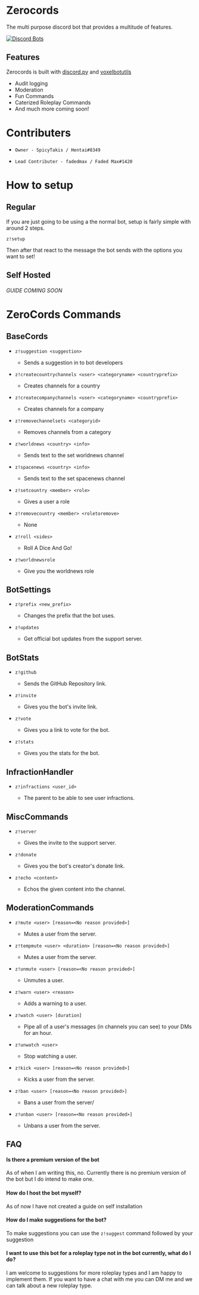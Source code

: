 # Zerocords

The multi purpose discord bot that provides a multitude of features.

[![Discord Bots](https://top.gg/api/widget/752346510523629669.svg)](https://top.gg/bot/752346510523629669)

## Features

Zerocords is built with [discord.py](https://github.com/Rapptz/discord.py) and [voxelbotutils](https://github.com/voxel-fox-ltd/voxelbotutils)

- Audit logging
- Moderation
- Fun Commands
- Caterized Roleplay Commands
- And much more coming soon!

# Contributers

 * `Owner - SpicyTakis / Hentai#8349`
 
 * `Lead Contributer - fadedmax / Faded Max#1420`
 
# How to setup

## Regular
	
If you are just going to be using a the normal bot, setup is fairly simple with around 2 steps.

`z!setup`

Then after that react to the message the bot sends with the options you want to set!
	
## Self Hosted

###### GUIDE COMING SOON

# ZeroCords Commands

## BaseCords

* `z!suggestion <suggestion>`

	* Sends a suggestion in to bot developers

* `z!createcountrychannels <user> <categoryname> <countryprefix>`

	* Creates channels for a country

* `z!createcompanychannels <user> <categoryname> <countryprefix>`

	* Creates channels for a company

* `z!removechannelsets <categoryid>`

	* Removes channels from a category

* `z!worldnews <country> <info>`

	* Sends text to the set worldnews channel

* `z!spacenews <country> <info>`

	* Sends text to the set spacenews channel

* `z!setcountry <member> <role>`

	* Gives a user a role

* `z!removecountry <member> <roletoremove>`

	* None

* `z!roll <sides>`

	* Roll A Dice And Go!

* `z!worldnewsrole`

	* Give you the worldnews role

## BotSettings

* `z!prefix <new_prefix>`

	* Changes the prefix that the bot uses.

* `z!updates`

	* Get official bot updates from the support server.

## BotStats

* `z!github`

	* Sends the GitHub Repository link.

* `z!invite`

	* Gives you the bot's invite link.

* `z!vote`

	* Gives you a link to vote for the bot.

* `z!stats`

	* Gives you the stats for the bot.

## InfractionHandler

* `z!infractions <user_id>`

	* The parent to be able to see user infractions.

## MiscCommands

* `z!server`

	* Gives the invite to the support server.

* `z!donate`

	* Gives you the bot's creator's donate link.

* `z!echo <content>`

	* Echos the given content into the channel.

## ModerationCommands

* `z!mute <user> [reason=<No reason provided>]`

	* Mutes a user from the server.

* `z!tempmute <user> <duration> [reason=<No reason provided>]`

	* Mutes a user from the server.

* `z!unmute <user> [reason=<No reason provided>]`

	* Unmutes a user.

* `z!warn <user> <reason>`

	* Adds a warning to a user.

* `z!watch <user> [duration]`

	* Pipe all of a user's messages (in channels you can see) to your DMs for an hour.

* `z!unwatch <user>`

	* Stop watching a user.

* `z!kick <user> [reason=<No reason provided>]`

	* Kicks a user from the server.

* `z!ban <user> [reason=<No reason provided>]`

	* Bans a user from the server/

* `z!unban <user> [reason=<No reason provided>]`

	* Unbans a user from the server.

## FAQ

#### Is there a premium version of the bot

As of when I am writing this, no. Currently there is no premium version of the bot but I do intend to make one.

#### How do I host the bot myself?

As of now I have not created a guide on self installation

#### How do I make suggestions for the bot?

To make suggestions you can use the `z!suggest` command followed by your suggestion

#### I want to use this bot for a roleplay type not in the bot currently, what do I do?

I am welcome to suggestions for more roleplay types and I am happy to implement them. If you want to have a chat with me you can DM me and we can talk about a new roleplay type.
